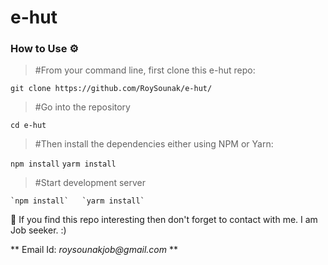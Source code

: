 # e-hut

### How to Use ⚙️
 > #From your command line, first clone this e-hut repo:

   `git clone https://github.com/RoySounak/e-hut/`

 > #Go into the repository

  `cd e-hut`

 > #Then install the dependencies either using NPM or Yarn:

   `npm install`   `yarm install`
  
 > #Start development server
  
    `npm install`   `yarm install`

🙏 If you find this repo interesting then don't forget to contact with me. I am Job seeker. :)

   ** Email Id: _roysounakjob@gmail.com_ **
